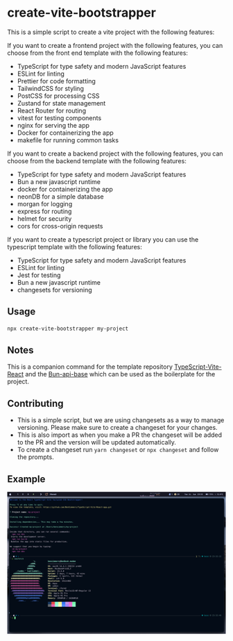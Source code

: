 # create-vite-bootstrapper

This is a simple script to create a vite project with the following features:

If you want to create a frontend project with the following features, you can choose from the front end template with the following features:
- TypeScript for type safety and modern JavaScript features
- ESLint for linting
- Prettier for code formatting
- TailwindCSS for styling
- PostCSS for processing CSS
- Zustand for state management
- React Router for routing
- vitest for testing components
- nginx for serving the app
- Docker for containerizing the app
- makefile for running common tasks

If you want to create a backend project with the following features, you can choose from the backend template with the following features:
- TypeScript for type safety and modern JavaScript features
- Bun a new javascript runtime
- docker for containerizing the app
- neonDB for a simple database
- morgan for logging
- express for routing
- helmet for security
- cors for cross-origin requests


If you want to create a typescript project or library you can use the typescript template with the following features:
- TypeScript for type safety and modern JavaScript features
- ESLint for linting
- Jest for testing
- Bun a new javascript runtime
- changesets for versioning

## Usage

```bash
npx create-vite-bootstrapper my-project
```

## Notes
This is a companion command for the template repository [TypeScript-Vite-React](https://github.com/BenSimmers/TypeScript-Vite-React-app.git) and the [Bun-api-base](https://github.com/BenSimmers/bun-api-base) which can be used as the boilerplate for the project.

## Contributing
- This is a simple script, but we are using changesets as a way to manage versioning. Please make sure to create a changeset for your changes.
- This is also import as when you make a PR the changeset will be added to the PR and the version will be updated automatically.
- To create a changeset run `yarn changeset` or `npx changeset` and follow the prompts.



## Example
<!-- add image -->
![something](example.jpeg)